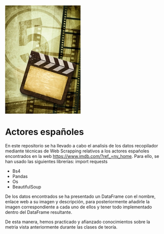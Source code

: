 ![Cover Image](Claqueta.jpg)
# Actores españoles
 
En este repositorio se ha llevado a cabo el analisis de los datos recopilador mediante técnicas de Web Scrapping relativos a los actores españoles encontrados en la web https://www.imdb.com/?ref_=nv_home. Para ello, se han usado las siguientes librerías: import requests
- Bs4
- Pandas
- Os
- BeautifulSoup

De los datos encontrados se ha presentado un DataFrame con el nombre, enlace web a su imagen y descripción, para posteriormente añadirle la imagen correspondiente a cada uno de ellos y tener todo implementado dentro del DataFrame resultante.

De esta manera, hemos practicado y afianzado conocimientos sobre la metria vista anteriormente durante las clases de teoría.
